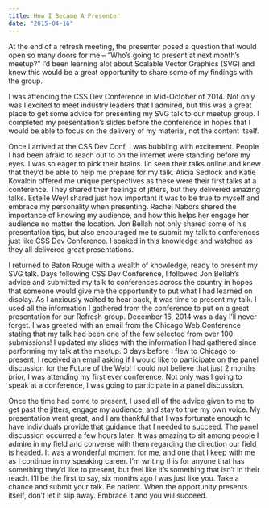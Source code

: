 ```yaml
---
title: How I Became A Presenter
date: "2015-04-16"
---
```


At the end of a refresh meeting, the presenter posed a question that would open so many doors for me – “Who’s going to present at next month’s meetup?” I’d been learning alot about Scalable Vector Graphics (SVG) and knew this would be a great opportunity to share some of my findings with the group.

I was attending the CSS Dev Conference in Mid-October of 2014. Not only was I excited to meet industry leaders that I admired, but this was a great place to get some advice for presenting my SVG talk to our meetup group. I completed my presentation’s slides before the conference in hopes that I would be able to focus on the delivery of my material, not the content itself.

Once I arrived at the CSS Dev Conf, I was bubbling with excitement. People I had been afraid to reach out to on the internet were standing before my eyes. I was so eager to pick their brains. I’d seen their talks online and knew that they’d be able to help me prepare for my talk. Alicia Sedlock and Katie Kovalcin offered me unique perspectives as these were their first talks at a conference. They shared their feelings of jitters, but they delivered amazing talks. Estelle Weyl shared just how important it was to be true to myself and embrace my personality when presenting. Rachel Nabors shared the importance of knowing my audience, and how this helps her engage her audience no matter the location. Jon Bellah not only shared some of his presentation tips, but also encouraged me to submit my talk to conferences just like CSS Dev Conference. I soaked in this knowledge and watched as they all delivered great presentations.

I returned to Baton Rouge with a wealth of knowledge, ready to present my SVG talk. Days following CSS Dev Conference, I followed Jon Bellah’s advice and submitted my talk to conferences across the country in hopes that someone would give me the opportunity to put what I had learned on display. As I anxiously waited to hear back, it was time to present my talk. I used all the information I gathered from the conference to put on a great presentation for our Refresh group. December 16, 2014 was a day I’ll never forget. I was greeted with an email from the Chicago Web Conference stating that my talk had been one of the few selected from over 100 submissions! I updated my slides with the information I had gathered since performing my talk at the meetup. 3 days before I flew to Chicago to present, I received an email asking if I would like to participate on the panel discussion for the Future of the Web! I could not believe that just 2 months prior, I was attending my first ever conference. Not only was I going to speak at a conference, I was going to participate in a panel discussion.

Once the time had come to present, I used all of the advice given to me to get past the jitters, engage my audience, and stay to true my own voice. My presentation went great, and I am thankful that I was fortunate enough to have individuals provide that guidance that I needed to succeed. The panel discussion occurred a few hours later. It was amazing to sit among people I admire in my field and converse with them regarding the direction our field is headed. It was a wonderful moment for me, and one that I keep with me as I continue in my speaking career. I’m writing this for anyone that has something they’d like to present, but feel like it’s something that isn’t in their reach. I’ll be the first to say, six months ago I was just like you. Take a chance and submit your talk. Be patient. When the opportunity presents itself, don’t let it slip away. Embrace it and you will succeed.
